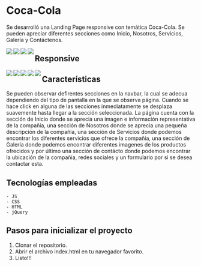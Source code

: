 # Coca-Cola

Se desarrolló una Landing Page responsive con temática Coca-Cola. Se pueden apreciar diferentes secciones como Inicio, Nosotros, Servicios, Galería y Contáctenos.

<img align="left" src="https://user-images.githubusercontent.com/58791994/128621188-af3087d0-dfb8-476f-ab52-02de8ef51b5c.png"/>
<img align="left" src="https://user-images.githubusercontent.com/58791994/128621195-d18378d4-7d63-45e2-81a7-2b81f4ed8179.png"/>
<img align="left" src="https://user-images.githubusercontent.com/58791994/128621212-52885db1-ff4c-4004-94c1-e4767721cd0c.png"/>
<img align="left" src="https://user-images.githubusercontent.com/58791994/128621231-91a249b2-c4c9-4f29-ac61-e540db13cd8b.png"/>

## Responsive

<div align="center">
    <img align="left" src="https://user-images.githubusercontent.com/58791994/128621244-0b494f5f-bd86-464e-ac88-112296f0d9e4.png"/>
</div>

<p align="center">
    <img align="left" src="https://user-images.githubusercontent.com/58791994/128621249-31e017f5-142b-45b7-92c4-5af19a36c843.png"/>
</p>

<p align="center">
    <img align="left" src="https://user-images.githubusercontent.com/58791994/128621261-97aee7be-fa16-4ec2-ba0b-349cab6c4633.png"/>
</p>

<p align="center">
    <img align="left" src="https://user-images.githubusercontent.com/58791994/128621266-24466e90-9fbf-4464-8593-d002702af7f6.png"/>
</p>

<p align="center">
    <img align="left" src="https://user-images.githubusercontent.com/58791994/128621269-8d87aca2-8350-4883-ba73-77c5f54f901c.png"/>
</p>

## Características
Se pueden observar defirentes secciones en la navbar, la cual se adecua dependiendo del tipo de pantalla en la que se observa página. Cuando se hace click en alguna de las secciones inmediatamente se desplaza suavemente hasta llegar a la sección seleccionada. La página cuenta con la sección de Inicio donde se aprecia una imagen e información representativa de la compañia, una sección de Nosotros donde se aprecia una pequeña descripción de la compañia, una sección de Servicios donde podemos encontrar los diferentes servicios que ofrece la compañia, una sección de Galería donde podemos encontrar diferentes imagenes de los productos ofrecidos y por último una sección de contácto donde podemos encontrar la ubicación de la compañia, redes sociales y un formulario por si se desea contactar esta.

## Tecnologías empleadas
    - JS
    - CSS
    - HTML
    - jQuery
    
## Pasos para inicializar el proyecto

1. Clonar el repositorio.
2. Abrir el archivo index.html en tu navegador favorito.
3. Listo!!!
